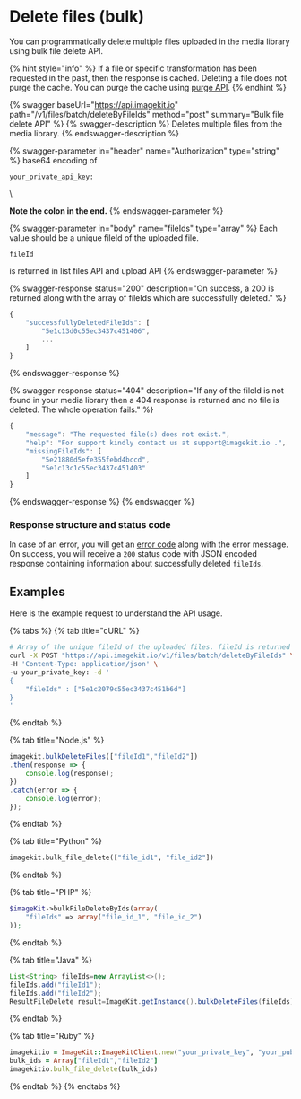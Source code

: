 # Delete files (bulk)

You can programmatically delete multiple files uploaded in the media library using bulk file delete API.

{% hint style="info" %}
If a file or specific transformation has been requested in the past, then the response is cached. Deleting a file does not purge the cache. You can purge the cache using [purge API](purge-cache.md).
{% endhint %}

{% swagger baseUrl="https://api.imagekit.io" path="/v1/files/batch/deleteByFileIds" method="post" summary="Bulk file delete API" %}
{% swagger-description %}
Deletes multiple files from the media library.
{% endswagger-description %}

{% swagger-parameter in="header" name="Authorization" type="string" %}
base64 encoding of 

`your_private_api_key:`

\




**Note the colon in the end.**
{% endswagger-parameter %}

{% swagger-parameter in="body" name="fileIds" type="array" %}
Each value should be a unique fileId of the uploaded file. 

`fileId`

 is returned in list files API and upload API
{% endswagger-parameter %}

{% swagger-response status="200" description="On success, a 200 is returned along with the array of fileIds which are successfully deleted." %}
```javascript
{
    "successfullyDeletedFileIds": [
        "5e1c13d0c55ec3437c451406",
        ...
    ]
}
```
{% endswagger-response %}

{% swagger-response status="404" description="If any of the fileId is not found in your media library then a 404 response is returned and no file is deleted. The whole operation fails." %}
```javascript
{
    "message": "The requested file(s) does not exist.",
    "help": "For support kindly contact us at support@imagekit.io .",
    "missingFileIds": [
        "5e21880d5efe355febd4bccd",
        "5e1c13c1c55ec3437c451403"
    ]
}
```
{% endswagger-response %}
{% endswagger %}

### Response structure and status code

In case of an error, you will get an [error code](../api-introduction/#error-codes) along with the error message. On success, you will receive a `200` status code with JSON encoded response containing information about successfully deleted `fileIds`.

## Examples

Here is the example request to understand the API usage.

{% tabs %}
{% tab title="cURL" %}
```bash
# Array of the unique fileId of the uploaded files. fileId is returned in response of list files API and upload API.
curl -X POST "https://api.imagekit.io/v1/files/batch/deleteByFileIds" \
-H 'Content-Type: application/json' \
-u your_private_key: -d '
{
	"fileIds" : ["5e1c2079c55ec3437c451b6d"]
}
'
```
{% endtab %}

{% tab title="Node.js" %}
```javascript
imagekit.bulkDeleteFiles(["fileId1","fileId2"])
.then(response => {
    console.log(response);
})
.catch(error => {
    console.log(error);
});
```
{% endtab %}

{% tab title="Python" %}
```python
imagekit.bulk_file_delete(["file_id1", "file_id2"])
```
{% endtab %}

{% tab title="PHP" %}
```php
$imageKit->bulkFileDeleteByIds(array(
    "fileIds" => array("file_id_1", "file_id_2")
));
```
{% endtab %}

{% tab title="Java" %}
```java
List<String> fileIds=new ArrayList<>();
fileIds.add("fileId1");
fileIds.add("fileId2");
ResultFileDelete result=ImageKit.getInstance().bulkDeleteFiles(fileIds);
```
{% endtab %}

{% tab title="Ruby" %}
```ruby
imagekitio = ImageKit::ImageKitClient.new("your_private_key", "your_public_key", "your_url_endpoint")
bulk_ids = Array["fileId1","fileId2"]
imagekitio.bulk_file_delete(bulk_ids)
```
{% endtab %}
{% endtabs %}
